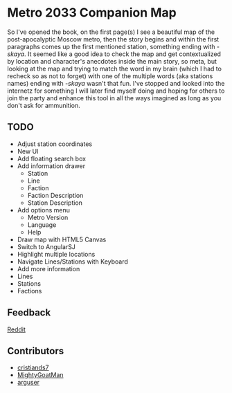 Metro 2033 Companion Map
========================

So I've opened the book, on the first page(s) I see a beautiful map of the post-apocalyptic Moscow metro, then the story begins and within the first paragraphs comes up the first mentioned station, something ending with *-skaya*. It seemed like a good idea to check the map and get contextualized by location and character's anecdotes inside the main story, so meta, but looking at the map and trying to match the word in my brain (which I had to recheck so as not to forget) with one of the multiple words (aka stations names) ending with *-skaya* wasn't that fun. I've stopped and looked into the internetz for something I will later find myself doing and hoping for others to join the party and enhance this tool in all the ways imagined as long as you don't ask for ammunition.

TODO
----

-	Adjust station coordinates
-	New UI
  -	Add floating search box
  -	Add information drawer
    -	Station
    -	Line
    -	Faction
      -	Faction Description
    -	Station Description
  -	Add options menu
    - Metro Version
    - Language
    - Help
-	Draw map with HTML5 Canvas
-	Switch to AngularSJ
-	Highlight multiple locations
-	Navigate Lines/Stations with Keyboard
-	Add more information
  - Lines
  - Stations
  - Factions


Feedback
--------
[Reddit](https://www.reddit.com/r/metro2033/comments/3ocep3/metro_2033_companion_map_early_functional_version/)


Contributors
------------

- [cristiands7](https://github.com/cristiands7)
- [MightyGoatMan](https://github.com/MightyGoatMan)
- [arguser](https://github.com/arguser)
